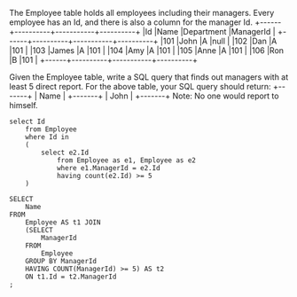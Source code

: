 The Employee table holds all employees including their managers. Every employee has an Id, and there is also a column for the manager Id.
+------+----------+-----------+----------+
|Id    |Name 	  |Department |ManagerId |
+------+----------+-----------+----------+
|101   |John 	  |A 	      |null      |
|102   |Dan 	  |A 	      |101       |
|103   |James 	  |A 	      |101       |
|104   |Amy 	  |A 	      |101       |
|105   |Anne 	  |A 	      |101       |
|106   |Ron 	  |B 	      |101       |
+------+----------+-----------+----------+

Given the Employee table, write a SQL query that finds out managers with at least 5 direct report. For the above table, your SQL query should return:
+-------+
| Name  |
+-------+
| John  |
+-------+
Note:
No one would report to himself.

```
select Id
    from Employee
    where Id in
    (
        select e2.Id
            from Employee as e1, Employee as e2
            where e1.ManagerId = e2.Id 
            having count(e2.Id) >= 5
    )
```

```
SELECT
    Name
FROM
    Employee AS t1 JOIN
    (SELECT
        ManagerId
    FROM
        Employee
    GROUP BY ManagerId
    HAVING COUNT(ManagerId) >= 5) AS t2
    ON t1.Id = t2.ManagerId
;
```
